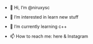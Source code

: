 - 👋 Hi, I’m @niruxysc
- 👀 I’m interested in learn new stuff

- 🌱 I’m currently learning c++
- 📫 How to reach me: here & Instagram

<!---
niruxysc/niruxysc is a ✨ special ✨ repository because its `README.md` (this file) appears on your GitHub profile.
You can click the Preview link to take a look at your changes.
--->
